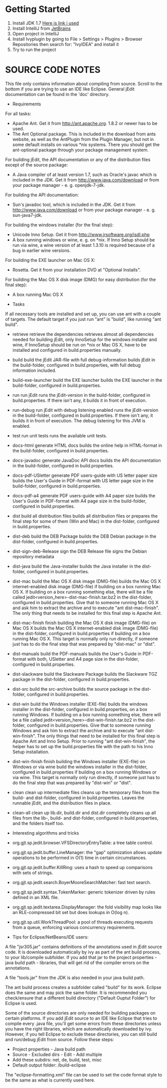 # Getting Started

1. Install JDK 1.7 [Here is link i used](https://www.google.ca/search?q=jdk&oq=jdk&aqs=chrome..69i57.833j0j8&sourceid=chrome&ie=UTF-8)
2. Install IntelliJ from [JetBrains](www.jetbrains.com)
3. Open project in IntelliJ
4. Install Ivyplugin by going to File > Settings > Plugins > Browser Repositories then search for: "IvyIDEA" and install it
5. Try to run the project

# SOURCE CODE NOTES

This file only contains information about compiling from source.
Scroll to the bottom if you are trying to use an IDE like Eclipse.
General jEdit documentation can be found in the 'doc' directory.

* Requirements

 For all tasks:

  - Apache Ant. Get it from <http://ant.apache.org>.
    1.8.2 or newer has to be used.
  - The Ant Optional package. This is included in the download from ants website,
    as well as the AntPlugin from the Plugin Manager,
    but not in some default installs on various *nix systems.
    There you should get the ant-optional package through your
    package management system.

 For building jEdit, the API documentation or any of the
 distribution files except of the source package:

  - A Java compiler of at least version 1.7, such as Oracle's javac
    which is included in the JDK. Get it from <http://www.java.com/download> or
    from your package manager - e. g. openjdk-7-jdk.

 For building the API documentation:

  - Sun's javadoc tool, which is included in the JDK.
    Get it from <http://www.java.com/download> or from your package
    manager - e. g. sun-java7-jdk.

 For building the windows installer (for the final step):

  - Unicode Inno Setup. Get it from <http://www.jrsoftware.org/isdl.php>
  - A box running windows or wine, e. g. on *nix. If Inno Setup should be
    run via wine, a wine version of at least 1.3.10 is required because
    of a bug in earlier wine versions.

 For building the EXE launcher on Mac OS X:

  - Rosetta. Get it from your installation DVD at "Optional Installs".

 For building the Mac OS X disk image (DMG) for easy distribution
 (for the final step):

  - A box running Mac OS X


* Tasks

 If all necessary tools are installed and set up, you can use ant with a couple of targets.
 The default target if you just run "ant" is "build", like running "ant build".

 - retrieve                retrieve the dependencies
  retrieves almost all dependencies needed for building jEdit, only InnoSetup for the
  windows installer and wine, if InnoSetup should be run on *nix or Mac OS X, have to
  be installed and configured in build.properties manually.

 - build                   build the jEdit JAR-file with full debug-information
  builds jEdit in the build-folder, configured in build.properties,
  with full debug information included.

 - build-exe-launcher      build the EXE launcher
  builds the EXE launcher in the build-folder, configured in build.properties.

 - run                     run jEdit
  runs the jEdit-version in the build-folder, configured in build.properties.
  If there isn't any, it builds it in front of execution.

 - run-debug               run jEdit with debug listening enabled
  runs the jEdit-version in the build-folder, configured in build.properties.
  If there isn't any, it builds it in front of execution.
  The debug listening for this JVM is enabled.

 - test                    run unit tests
  runs the available unit tests.

 - docs-html               generate HTML docs
  builds the online help in HTML-format in the build-folder, configured in build.properties.

 - docs-javadoc            generate JavaDoc API docs
  builds the API documentation in the build-folder, configured in build.properties.

 - docs-pdf-USletter       generate PDF users-guide with US letter paper size
  builds the User's Guide in PDF-format with US letter page size
  in the build-folder, configured in build.properties.

 - docs-pdf-a4             generate PDF users-guide with A4 paper size
  builds the User's Guide in PDF-format with A4 page size
  in the build-folder, configured in build.properties.

 - dist                    build all distribution files
  builds all distribution files or prepares the final step for some of them (Win and Mac)
  in the dist-folder, configured in build.properties.

 - dist-deb                build the DEB Package
  builds the DEB Debian package in the dist-folder, configured in build.properties.

 - dist-sign-deb-Release   sign the DEB Release file
  signs the Debian repository metadata

 - dist-java               build the Java-installer
  builds the Java installer in the dist-folder, configured in build.properties.

 - dist-mac                build the Mac OS X disk image (DMG-file)
  builds the Mac OS X internet-enabled disk image (DMG-file) if building on a box
  running Mac OS X. If building on a box running something else, there will be a file
  called jedit<version_here>-dist-mac-finish.tar.bz2 in the dist-folder,
  configured in build.properties. Give that to someone running Mac OS X and ask him
  to extract the archive and to execute "ant dist-mac-finish".
  The only thing that needs to be installed for this final step is Apache Ant.

 - dist-mac-finish         finish building the Mac OS X disk image (DMG-file) on Mac OS X
  builds the Mac OS X internet-enabled disk image (DMG-file) in the dist-folder,
  configured in build.properties if building on a box running Mac OS X.
  This target is normally only run directly, if someone just has to do
  the final step that was prepared by "dist-mac" or "dist".

 - dist-manuals            build the PDF-manuals
  builds the User's Guide in PDF-format with both, USletter and A4 page size
  in the dist-folder, configured in build.properties.

 - dist-slackware          build the Slackware Package
  builds the Slackware TGZ package in the dist-folder, configured in build.properties.

 - dist-src                build the src-archive
  builds the source package in the dist-folder, configured in build.properties.

 - dist-win                build the Windows installer (EXE-file)
  builds the windows installer in the dist-folder, configured in build.properties,
  on a box running Windows. If building on a box running something else, there will be
  a file called jedit<version_here>-dist-win-finish.tar.bz2 in the dist-folder,
  configured in build.properties. Give that to someone running Windows and ask him
  to extract the archive and to execute "ant dist-win-finish".
  The only things that need to be installed for this final step is Apache Ant
  and Inno Setup. Prior to running "ant dist-win-finish", the helper has to set
  up the build.properties file with the path to his Inno Setup installation.

 - dist-win-finish         finish building the Windows installer (EXE-file) on Windows or via wine
  build the windows installer in the dist-folder, configured in build.properties if
  building on a box running Windows or via wine. This target is normally only run directly, if
  someone just has to do the final step that was prepared by "dist-win" or "dist".

 - clean                   clean up intermediate files
  cleans up the temporary files from the build- and dist-folder, configured in build.properties.
  Leaves the runnable jEdit, and the distribution files in place.

 - clean-all               clean up lib.dir, build.dir and dist.dir completely
  cleans up all files from the lib-, build- and dist-folder, configured in build.properties,
  and the folders itself too.



* Interesting algorithms and tricks

 - org.gjt.sp.jedit.browser.VFSDirectoryEntryTable: a tree table control.

 - org.gjt.sp.jedit.buffer.LineManager: the "gap" optimization allows
   update operations to be performed in O(1) time in certain
   circumstances.

 - org.gjt.sp.jedit.buffer.KillRing: uses a hash to speed up comparisons
   with sets of strings.

 - org.gjt.sp.jedit.search.BoyerMooreSearchMatcher: fast text search.

 - org.gjt.sp.jedit.syntax.TokenMarker: generic tokenizer driven by rules
   defined in an XML file.

 - org.gjt.sp.jedit.textarea.DisplayManager: the fold visibility map
   looks like an RLE-compressed bit set but does lookups in O(log n).

 - org.gjt.sp.util.WorkThreadPool: a pool of threads executing requests
   from a queue, enforcing various concurrency requirements.



* Tips for Eclipse/NetBeans/IDE users:

A file "jsr305.jar" contains definitions of the annotations 
used in jEdit source code. It is downloaded automatically by ivy 
as part of the ant build process, to your lib/compile subfolder.
If you add that jar to the
project properties - java build path - libraries, that will
get rid of the compiler errors on the annotations.

A file "tools.jar" from the JDK is also needed in your 
java build path. 

The ant build process creates a subfolder called "build" for its work.
Eclipse does the same and may pick the same folder. 
It is recommended you check/ensure that a different build
directory ("Default Ouptut Folder") for Eclipse is used. 

Some of the source directories are only needed for building packages on
certain platforms. If you add jEdit source to an IDE like Eclipse that tries
to compile every .java file, you'll get some errors from these directories unless
you have the right libraries, which are automatically downloaded by ivy.
However, if you tell Eclipse to exclude these directories, 
you can still build and run/debug jEdit from source. Follow these steps:

 - Project properties - Java build path
 - Source - Excluded dirs - Edit - Add multiple
 - Add these subdirs: net, de, build, test, misc
 - Default output folder: /build-eclipse

The "eclipse-formatting.xml" file can be used to set the
code format style to be the same as what is currently used here.
